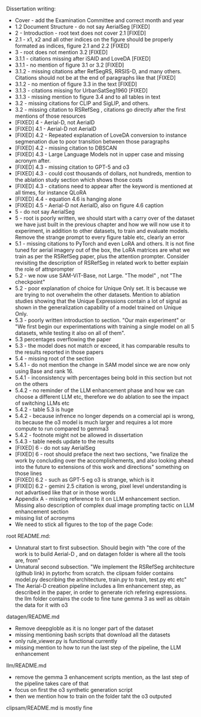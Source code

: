 Dissertation writing: 

- Cover - add the Examination Committee and correct month and year
- 1.2 Document Structure - do not say AerialSeg [FIXED]
- 2 - Introduction - root text does not cover 2.1 [FIXED]
- 2.1 - x1, x2 and all other indices on the figure should be properly formated as indices, figure 2.1 and 2.2 [FIXED]
- 3 - root does not mention 3.2 [FIXED]
- 3.1.1 - citations missing after iSAID and LoveDA [FIXED]
- 3.1.1 - no mention of figure 3.1 or 3.2 [FIXED]
- 3.1.2 - missing citations after RefSegRS, RRSIS-D, and many others. Citations should not be at the end of paragraphs like that [FIXED]
- 3.1.2 - no mention of figure 3.3 in the text [FIXED]
- 3.1.3 - citations missing for UrbanSatSeg1960 [FIXED]
- 3.1.3 - missing mention to figure 3.4 and to all tables in text
- 3.2 - missing citations for CLIP and SigLIP, and others. 
- 3.2 - missing citation to RSRefSeg , citations go directly after the first mentions of those resources
- [FIXED] 4 - Aerial-D, not AerialD
- [FIXED] 4.1 - Aerial-D not AerialD
- [FIXED] 4.2 - Repeated explanation of LoveDA conversion to instance segmenation due to poor transition between those paragraphs
- [FIXED] 4.2 - missing citation to DBSCAN
- [FIXED] 4.3 - Large Language Models not in upper case and missing acronym after.
- [FIXED] 4.3 - missing citation to GPT-5 and o3
- [FIXED] 4.3 - could cost thousands of dollars, not hundreds, mention to the ablation study section which shows those costs
- [FIXED] 4.3 - citations need to appear after the keyword is mentioned at all times, for instance QLoRA 
- [FIXED] 4.4 - equation 4.6 is hanging alone
- [FIXED] 4.5 - Aerial-D not AerialD, also on figure 4.6 caption
- 5 - do not say AerialSeg
- 5 - root is poorly written, we should start with a carry over of the dataset we have just built in the previous chapter and how we will now use it to experiment, in addition to other datasets, to train and evaluate models. Remove the strange prompt to every figure table etc, clearly an error
- 5.1 - missing citations to PyTorch and even LoRA and others. It is not fine tuned for aerial imagery out of the box, the LoRA matrices are what we train as per the RSRefSeg paper, plus the attention prompter. Consider revisiting the description of RSRefSeg in related work to better explain the role of attnprompter
- 5.2 - we now use SAM-ViT-Base, not Large. "The model" , not "The checkpoint"
- 5.2 - poor explanation of choice for Unique Only set. It is because we are trying to not overwhelm the other datasets. Mention to ablation studies showing that the Unique Expressions contain a lot of signal as shown in the generalization capability of a model trained on Unique Only. 
- 5.3 -  poorly written introduction to section. "Our main experiment" or "We first begin our experimentations with training a single model on all 5 datasets, while testing it also on all of them". 
- 5.3 percentages overflowing the paper
- 5.3 -  the model does not match or exceed, it has comparable results to the results reported in those papers
- 5.4 - missing root of the section
- 5.4.1 - do not mention the change in SAM model since we are now only using Base and rank 16. 
- 5.4.1 - inconsistency with percentages being bold in this section but not on the others
- 5.4.2 -  no reminder of the LLM enhancement phase and how we can choose a different LLM etc, therefore we do ablation to see the impact of switching LLMs etc
- 5.4.2 -  table 5.3 is huge
- 5.4.2 - because infrence no longer depends on a comercial api is wrong, its because the o3 model is much larger and requires a lot more compute to run compared to gemma3
- 5.4.2 - footnote might not be allowed in dissertation
- 5.4.3 -  table needs update to the results
- [FIXED] 6 - do not say AerialSeg
- [FIXED] 6 - root should preface the next two sections, "we finalize the work by concluding over the accomplishements, and also looking ahead into the future to extensions of this work and directions" something on those lines
- [FIXED] 6.2 - such as GPT-5 eg o3 is strange, which is it
- [FIXED] 6.2 - gemini 2.5 citation is wrong, pixel level understanding is not advartised like that or in those words
- Appendix A - missing reference to it on LLM enhancement section. Missing also description of complex dual image prompting tactic on LLM enhancement section
- missing list of acronyms
- We need to stick all figures to the top of the page
Code: 

root README.md: 
- Unnatural start to first subsection. Should begin with "the core of the work is to build Aerial-D , and on datagen folder is where all the tools are, from"
- Unnatural second subsection. "We implement the RSRefSeg architecture (github link) in pytorhc from scratch. the clipsam folder contains model.py describing the architecture, train.py to train, test.py etc etc"
- The Aerial-D creation pipeline includes a llm enhancement step, as described in the paper, in order to generate rich refering expressions. the llm folder contains the code to fine tune gemma 3 as well as obtain the data for it with o3

datagen/README.md
- Remove deepgloble as it is no longer part of the dataset
- missing mentioning bash scripts that download all the datasets
- only rule_viewer.py is functional currently
- missing mention to how to run the last step of the pipeline, the LLM enhancement

llm/README.md
- remove the gemma 3 enhancement scripts mention, as the last step of the pipeline takes care of that
- focus on first the o3 synthetic generation script
- then we mention how to train on the folder taht the o3 outputed

clipsam/README.md is mostly fine



